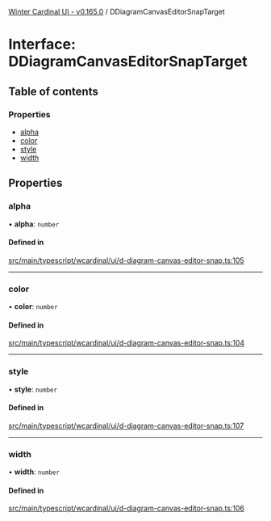 [Winter Cardinal UI - v0.165.0](../index.md) / DDiagramCanvasEditorSnapTarget

# Interface: DDiagramCanvasEditorSnapTarget

## Table of contents

### Properties

- [alpha](DDiagramCanvasEditorSnapTarget.md#alpha)
- [color](DDiagramCanvasEditorSnapTarget.md#color)
- [style](DDiagramCanvasEditorSnapTarget.md#style)
- [width](DDiagramCanvasEditorSnapTarget.md#width)

## Properties

### alpha

• **alpha**: `number`

#### Defined in

[src/main/typescript/wcardinal/ui/d-diagram-canvas-editor-snap.ts:105](https://github.com/winter-cardinal/winter-cardinal-ui/blob/v0.165.0/src/main/typescript/wcardinal/ui/d-diagram-canvas-editor-snap.ts#L105)

___

### color

• **color**: `number`

#### Defined in

[src/main/typescript/wcardinal/ui/d-diagram-canvas-editor-snap.ts:104](https://github.com/winter-cardinal/winter-cardinal-ui/blob/v0.165.0/src/main/typescript/wcardinal/ui/d-diagram-canvas-editor-snap.ts#L104)

___

### style

• **style**: `number`

#### Defined in

[src/main/typescript/wcardinal/ui/d-diagram-canvas-editor-snap.ts:107](https://github.com/winter-cardinal/winter-cardinal-ui/blob/v0.165.0/src/main/typescript/wcardinal/ui/d-diagram-canvas-editor-snap.ts#L107)

___

### width

• **width**: `number`

#### Defined in

[src/main/typescript/wcardinal/ui/d-diagram-canvas-editor-snap.ts:106](https://github.com/winter-cardinal/winter-cardinal-ui/blob/v0.165.0/src/main/typescript/wcardinal/ui/d-diagram-canvas-editor-snap.ts#L106)
